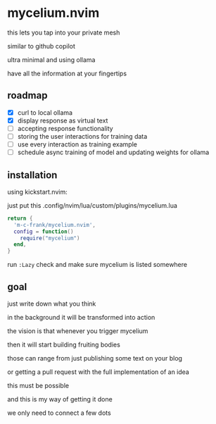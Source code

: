 # mycelium.nvim

this lets you tap into your private mesh

similar to github copilot

ultra minimal and using ollama

have all the information at your fingertips

## roadmap

- [x] curl to local ollama
- [x] display response as virtual text
- [ ] accepting response functionality
- [ ] storing the user interactions for training data
- [ ] use every interaction as training example
- [ ] schedule async training of model and updating weights for ollama

## installation

using kickstart.nvim:

just put this .config/nvim/lua/custom/plugins/mycelium.lua

```lua
return {
  'm-c-frank/mycelium.nvim',
  config = function()
    require("mycelium")
  end,
}
```

run `:Lazy` check and make sure mycelium is listed somewhere

## goal

just write down what you think

in the background it will be transformed into action

the vision is that whenever you trigger mycelium

then it will start building fruiting bodies

those can range from just publishing some text on your blog

or getting a pull request with the full implementation of an idea

this must be possible

and this is my way of getting it done

we only need to connect a few dots

